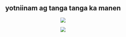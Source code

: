 <h2 align="center">yotniinam ag tanga tanga ka manen</h2>
<p align="center"><a href="https://github.com/hijemu"><img src="https://github-readme-stats.vercel.app/api/top-langs/?username=hijemu&theme=light&layout=compact"></a></p>
<p align="center"><a href="https://github.com/hijemu"><img src="https://github-readme-stats.vercel.app/api?username=hijemu&show_icons=true&theme=light&include_all_commits=true"></a></p>
